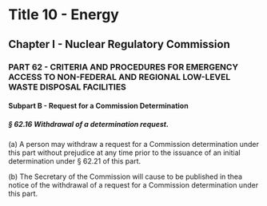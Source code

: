 
# Title 10 - Energy
## Chapter I - Nuclear Regulatory Commission
### PART 62 - CRITERIA AND PROCEDURES FOR EMERGENCY ACCESS TO NON-FEDERAL AND REGIONAL LOW-LEVEL WASTE DISPOSAL FACILITIES
#### Subpart B - Request for a Commission Determination
##### § 62.16 Withdrawal of a determination request.

(a) A person may withdraw a request for a Commission determination under this part without prejudice at any time prior to the issuance of an initial determination under § 62.21 of this part.

(b) The Secretary of the Commission will cause to be published in thea notice of the withdrawal of a request for a Commission determination under this part.

